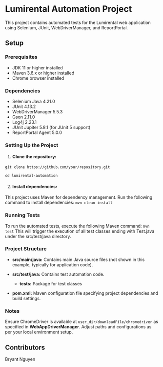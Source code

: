 # Lumirental Automation Project

This project contains automated tests for the Lumirental web application using Selenium, JUnit, WebDriverManager, and ReportPortal.

## Setup

### Prerequisites

* JDK 11 or higher installed
* Maven 3.6.x or higher installed
* Chrome browser installed

### Dependencies

* Selenium Java 4.21.0
* JUnit 4.13.2
* WebDriverManager 5.5.3
* Gson 2.11.0
* Log4j 2.23.1
* JUnit Jupiter 5.8.1 (for JUnit 5 support)
* ReportPortal Agent 5.0.0

### Setting Up the Project

1. #### Clone the repository:
`git clone https://github.com/your/repository.git`

`cd lumirental-automation`

2. #### Install dependencies:
This project uses Maven for dependency management. Run the following command to install dependencies:
`mvn clean install`

### Running Tests
To run the automated tests, execute the following Maven command: `mvn test`
This will trigger the execution of all test classes ending with Test.java under the src/test/java directory.

### Project Structure
* **src/main/java:** Contains main Java source files (not shown in this example, typically for application code).

* **src/test/java:** Contains test automation code.
  * **tests:** Package for test classes
* **pom.xml:** Maven configuration file specifying project dependencies and build settings.

### Notes

Ensure ChromeDriver is available at `user_dir/downloadFile/chromedriver` as specified in **WebAppDriverManager**.
Adjust paths and configurations as per your local environment setup.

## Contributors
Bryant Nguyen
